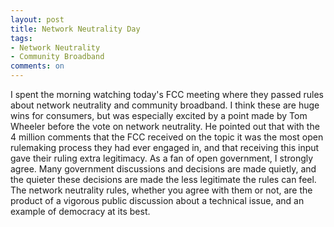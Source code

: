 ```yaml
---
layout: post
title: Network Neutrality Day
tags: 
- Network Neutrality
- Community Broadband
comments: on
---
```

I spent the morning watching today's FCC meeting where they passed rules about network neutrality and community broadband. I think these are huge wins for consumers, but was especially excited by a point made by Tom Wheeler before the vote on network neutrality. He pointed out that with the 4 million comments that the FCC received on the topic it was the most open rulemaking process they had ever engaged in, and that receiving this input gave their ruling extra legitimacy. As a fan of open government, I strongly agree. Many government discussions and decisions are made quietly, and the quieter these decisions are made the less legitimate the rules can feel. The network neutrality rules, whether you agree with them or not, are the product of a vigorous public discussion about a technical issue, and an example of democracy at its best. 